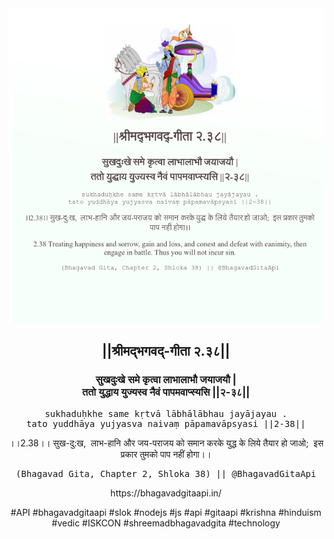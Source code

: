 <img src="../../asset/BG_2_38.png"/>
<center><h2>||श्रीमद्‍भगवद्‍-गीता २.३८||</h2>
<h3>सुखदुःखे समे कृत्वा लाभालाभौ जयाजयौ |<br/>ततो युद्धाय युज्यस्व नैवं पापमवाप्स्यसि ||२-३८||</h3>
<pre>sukhaduḥkhe same kṛtvā lābhālābhau jayājayau .<br/>tato yuddhāya yujyasva naivaṃ pāpamavāpsyasi ||2-38||</pre>
<p>।।2.38।। सुख-दु:ख,  लाभ-हानि और जय-पराजय को समान करके युद्ध के लिये तैयार हो जाओ;  इस प्रकार तुमको पाप नहीं होगा।।</p>
<pre>(Bhagavad Gita, Chapter 2, Shloka 38) || @BhagavadGitaApi</pre><p>https://bhagavadgitaapi.in/</p><p>#API #bhagavadgitaapi #slok #nodejs #js #api #gitaapi #krishna #hinduism #vedic #ISKCON #shreemadbhagavadgita #technology</p></center>